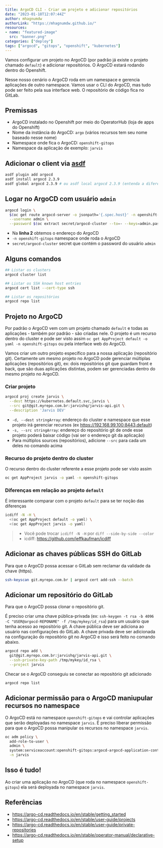 ```yaml
---
title: ArgoCD CLI - Criar um projeto e adicionar repositórios
date: "2023-01-18T12:07:44Z"
author: mhagnumdw
authorLink: "https://mhagnumdw.github.io/"
resources:
- name: "featured-image"
  src: "banner.png"
categories: ["deploy"]
tags: ["argocd", "gitops", "openshift", "kubernetes"]
---
```


Vamos configurar um projeto no ArgoCD (por padrão já existe o projeto chamado `default`) e adicionar repositórios. O ArgoCD estará rodando dentro do Openshift.

<!--more-->

Nesse nosso cenário o ArgoCD roda em um namespace e gerencia aplicações de outro namespace. Vamos usar o CLI do ArgoCD, mas tudo pode ser feito pela sua interface web. O repositório de código fica no GitLab.

## Premissas

- ArgoCD instalado no Openshift por meio do OperatorHub (loja de apps do Openshift)
- Nome da instância do ArgoCD: `argo` (vários recursos tem seu nome baseado nesse nome)
- Namespace onde fica o ArgoCD: `openshift-gitops`
- Namespace da aplicação de exemplo: `jarvis`

## Adicionar o client via [asdf](https://github.com/asdf-vm/asdf)

```bash
asdf plugin add argocd
asdf install argocd 2.3.9
asdf global argocd 2.3.9 # ou asdf local argocd 2.3.9 (entenda a diferença entre global e local)
```

## Logar no ArgoCD com usuário `admin`

```bash
argocd login \
  $(oc get route argocd-server -o jsonpath='{.spec.host}' -n openshift-gitops) \
  --username admin \
  --password $(oc extract secret/argocd-cluster --to=- --keys=admin.password -n openshift-gitops 2>&1 | tail -1)
```

- Na **linha 2** obtemos o endereço do ArgoCD
- `-n openshift-gitops` namespace onde roda o ArgoCD
- `secret/argocd-cluster` secret que contém o password do usuário `admin`

## Alguns comandos

```bash
## Listar os clusters
argocd cluster list

## Listar os SSH known host entries
argocd cert list --cert-type ssh

## Listar os repositórios
argocd repo list
```

## Projeto no ArgoCD

Por padrão o ArgoCD vem com um projeto chamado `default` e todas as aplicações - também por padrão - são criadas nele. O projeto é um recurso dentro do cluster e pode ser visto assim `oc get AppProject default -o yaml -n openshift-gitops` ou pela interface web do ArgoCD.

Vamos criar um outro projeto específico para a nossa aplicação (repositório git). Certamente um mesmo projeto no ArgoCD pode gerenciar múltiplas aplicações (repositórios git), ex: dois repositórios git que guardam front e back, que são duas aplicações distintas, podem ser gerenciadas dentro do mesmo projeto no ArgoCD.

### Criar projeto

```bash
argocd proj create jarvis \
  --dest https://kubernetes.default.svc,jarvis \
  --src git@git.myrepo.com.br:jarvishq/jarvis-api.git \
  --description 'Jarvis DEV'
```

- `-d, --dest stringArray`: endereço do cluster e namespace que esse projeto irá gerenciar recursos (ex https://192.168.99.100:8443,default)
- `-s, --src stringArray`: endereço do repositório git de onde esse projeto poderá baixar código (vai ser o endereço git da aplicação)
- Para múltiplos sources (repositórios), adicione `--src` para cada um deles no comando acima

### Recurso do projeto dentro do cluster

O recurso dentro do cluster referente a esse projeto pode ser visto assim

```bash
oc get AppProject jarvis -o yaml -n openshift-gitops
```

### Diferenças em relação ao projeto `default`

É interessante comparar com o projeto `default` para se ter noção das diferenças

```bash
icdiff -N -H \
  <(oc get AppProject default -o yaml) \
  <(oc get AppProject jarvis -o yaml)
```

> - Você pode trocar `icdiff -N -H` por `diff --side-by-side --color`
> - icdiff: <https://github.com/jeffkaufman/icdiff>

## Adicionar as chaves públicas SSH do GitLab

Para que o ArgoCD possa acessar o GitLab sem reclamar da validade da chave (https).

```bash
ssh-keyscan git.myrepo.com.br | argocd cert add-ssh --batch
```

## Adicionar um repositório do GitLab

Para que o ArgoCD possa clonar o repositório git.

É preciso criar uma chave pública-privada (ex: `ssh-keygen -t rsa -b 4096 -C "USER@argocd-REPONAME" -f /tmp/mykey/id_rsa`) para um usuário que tenha acesso ao repositório git. A chave pública deve ser adiciona ao usuário nas configurações do GitLab. A chave privada deve ser adicionada na configuração do repositório git no ArgoCD e isso será feito no comando abaixo.

```bash
argocd repo add \
  git@git.myrepo.com.br:jarvishq/jarvis-api.git \
  --ssh-private-key-path /tmp/mykey/id_rsa \
  --project jarvis
```

Checar se o ArgoCD conseguiu se conectar ao repositório git adicionado

```bash
argocd repo list
```

## Adicionar permissão para o ArgoCD maniupular recursos no namespace

O ArgoCD está no namespace `openshift-gitops` e vai controlar aplicações que serão deployadas no namespace `jarvis`. É preciso liberar permissão para que o ArgoCD possa manipular os recursos no namespace `jarvis`.

```bash
oc adm policy \
  add-role-to-user \
  admin \
  system:serviceaccount:openshift-gitops:argocd-argocd-application-controller \
  -n jarvis
```

## Isso é tudo!

Ao criar uma aplicação no ArgoCD (que roda no namespace `openshift-gitops`) ela será deployada no namespace `jarvis`.

## Referências

- <https://argo-cd.readthedocs.io/en/stable/getting_started>
- <https://argo-cd.readthedocs.io/en/stable/user-guide/projects>
- <https://argo-cd.readthedocs.io/en/stable/user-guide/private-repositories>
- <https://argo-cd.readthedocs.io/en/stable/operator-manual/declarative-setup>
